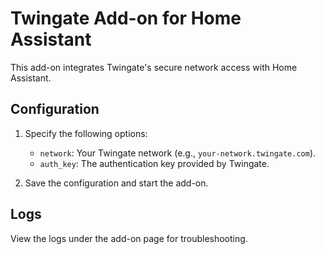 # Twingate Add-on for Home Assistant

This add-on integrates Twingate's secure network access with Home Assistant.

## Configuration

1. Specify the following options:
   - `network`: Your Twingate network (e.g., `your-network.twingate.com`).
   - `auth_key`: The authentication key provided by Twingate.

2. Save the configuration and start the add-on.

## Logs

View the logs under the add-on page for troubleshooting.
